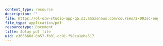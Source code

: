 ```yaml
---
content_type: resource
description: ''
file: https://ol-ocw-studio-app-qa.s3.amazonaws.com/courses/2-003sc-engineering-dynamics-fall-2011/e365560d0b57fb01cc91f98ca1ebe517_63sIgMvBuEQ.pdf
file_type: application/pdf
resourcetype: Document
title: 3play pdf file
uid: e365560d-0b57-fb01-cc91-f98ca1ebe517
---
```

